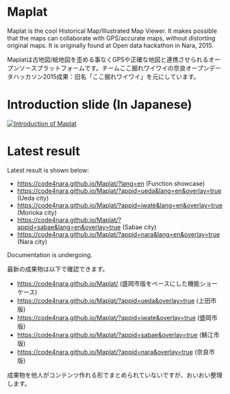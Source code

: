 # Maplat
Maplat is the cool Historical Map/Illustrated Map Viewer. It makes possible that the maps can collaborate with GPS/accurate maps, without distorting original maps. It is originally found at Open data hackathon in Nara, 2015.

Maplatは古地図/絵地図を歪める事なくGPSや正確な地図と連携させられるオープンソースプラットフォームです。チームここ掘れワイワイの奈良オープンデータハッカソン2015成果：旧名「ここ掘れワイワイ」を元にしています。

# Introduction slide (In Japanese)
<a href="http://www.slideshare.net/kokogiko/foss4gplatform-maplat-off4g-2016">![Introduction of Maplat](https://raw.githubusercontent.com/code4nara/Maplat/master/maplat_slide.png)</a>

# Latest result
Latest result is shown below:
* https://code4nara.github.io/Maplat/?lang=en (Function showcase)
* https://code4nara.github.io/Maplat/?appid=ueda&lang=en&overlay=true (Ueda city)
* https://code4nara.github.io/Maplat/?appid=iwate&lang=en&overlay=true (Morioka city)
* https://code4nara.github.io/Maplat/?appid=sabae&lang=en&overlay=true (Sabae city)
* https://code4nara.github.io/Maplat/?appid=nara&lang=en&overlay=true (Nara city)

Documentation is undergoing.

最新の成果物は以下で確認できます。
* https://code4nara.github.io/Maplat/ (盛岡市版をベースにした機能ショーケース)
* https://code4nara.github.io/Maplat/?appid=ueda&overlay=true (上田市版)
* https://code4nara.github.io/Maplat/?appid=iwate&overlay=true (盛岡市版)
* https://code4nara.github.io/Maplat/?appid=sabae&overlay=true (鯖江市版)
* https://code4nara.github.io/Maplat/?appid=nara&overlay=true (奈良市版)

成果物を他人がコンテンツ作れる形でまとめられていないですが、おいおい整理します。
